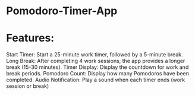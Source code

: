 # Pomodoro-Timer-App
# Features:
 Start Timer: Start a 25-minute work timer, followed by a 5-minute break.
 Long Break: After completing 4 work sessions, the app provides a longer break (15-30 minutes).
 Timer Display: Display the countdown for work and break periods.
 Pomodoro Count: Display how many Pomodoros have been completed.
 Audio Notification: Play a sound when each timer ends (work session or break)

